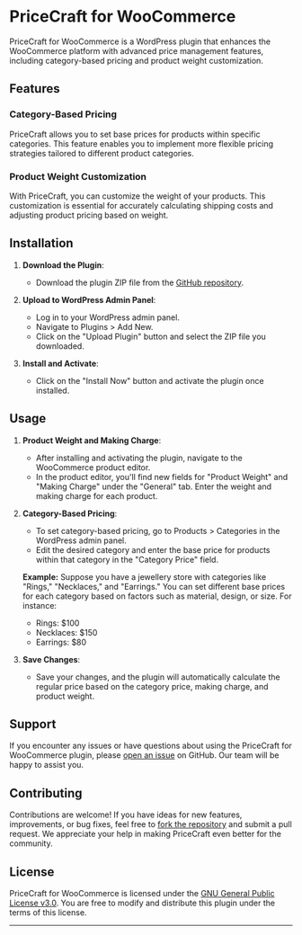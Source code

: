 
# PriceCraft for WooCommerce

PriceCraft for WooCommerce is a WordPress plugin that enhances the WooCommerce platform with advanced price management features, including category-based pricing and product weight customization.

## Features

### Category-Based Pricing
PriceCraft allows you to set base prices for products within specific categories. This feature enables you to implement more flexible pricing strategies tailored to different product categories.

### Product Weight Customization
With PriceCraft, you can customize the weight of your products. This customization is essential for accurately calculating shipping costs and adjusting product pricing based on weight.

## Installation

1. **Download the Plugin**:
   - Download the plugin ZIP file from the [GitHub repository](https://github.com/your-username/pricecraft-for-woocommerce).

2. **Upload to WordPress Admin Panel**:
   - Log in to your WordPress admin panel.
   - Navigate to Plugins > Add New.
   - Click on the "Upload Plugin" button and select the ZIP file you downloaded.

3. **Install and Activate**:
   - Click on the "Install Now" button and activate the plugin once installed.

## Usage

1. **Product Weight and Making Charge**:
   - After installing and activating the plugin, navigate to the WooCommerce product editor.
   - In the product editor, you'll find new fields for "Product Weight" and "Making Charge" under the "General" tab. Enter the weight and making charge for each product.

2. **Category-Based Pricing**:
   - To set category-based pricing, go to Products > Categories in the WordPress admin panel.
   - Edit the desired category and enter the base price for products within that category in the "Category Price" field.

   **Example:**
   Suppose you have a jewellery store with categories like "Rings," "Necklaces," and "Earrings." You can set different base prices for each category based on factors such as material, design, or size. For instance:
   - Rings: $100
   - Necklaces: $150
   - Earrings: $80

3. **Save Changes**:
   - Save your changes, and the plugin will automatically calculate the regular price based on the category price, making charge, and product weight.

## Support

If you encounter any issues or have questions about using the PriceCraft for WooCommerce plugin, please [open an issue](https://github.com/your-username/pricecraft-for-woocommerce/issues) on GitHub. Our team will be happy to assist you.

## Contributing

Contributions are welcome! If you have ideas for new features, improvements, or bug fixes, feel free to [fork the repository](https://github.com/your-username/pricecraft-for-woocommerce) and submit a pull request. We appreciate your help in making PriceCraft even better for the community.

## License

PriceCraft for WooCommerce is licensed under the [GNU General Public License v3.0](LICENSE). You are free to modify and distribute this plugin under the terms of this license.

---
